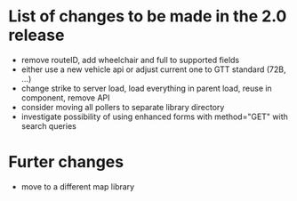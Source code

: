 # List of changes to be made in the 2.0 release
- remove routeID, add wheelchair and full to supported fields
 - either use a new vehicle api or adjust current one to GTT standard (72B, ...)
- change strike to server load, load everything in parent load, reuse in component, remove API
- consider moving all pollers to separate library directory
- investigate possibility of using enhanced forms with method="GET" with search queries

# Furter changes
- move to a different map library